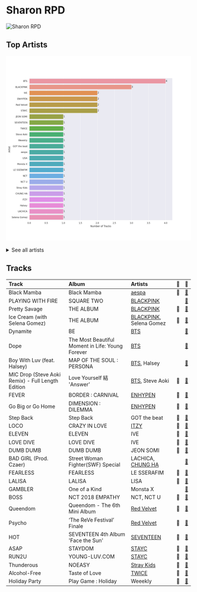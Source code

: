 # Sharon RPD


<img src="https://mosaic.scdn.co/640/ab67616d0000b273830de2e836036f181df598d0ab67616d0000b273af2fda9fb591d43c355c2ac3ab67616d0000b273cc6f76f75551af499b5cd0cbab67616d0000b273da343b21617aac0c57e332bb" alt="Sharon RPD" width="100" />

## Top Artists

![Bar chart of top 24 artists in Sharon RPD](../images/playlists/sharon_rpd/artists.png)


<details>
<summary>See all artists</summary>

|   Number of Tracks | Artist                                 | 🔗                                                           |
|-------------------:|:---------------------------------------|:------------------------------------------------------------|
|                  4 | [BTS](../artists/bts.md)               | [🔗](https://open.spotify.com/artist/3Nrfpe0tUJi4K4DXYWgMUX) |
|                  3 | [BLACKPINK](../artists/blackpink.md)   | [🔗](https://open.spotify.com/artist/41MozSoPIsD1dJM0CLPjZF) |
|                  2 | IVE                                    | [🔗](https://open.spotify.com/artist/6RHTUrRF63xao58xh9FXYJ) |
|                  2 | [ENHYPEN](../artists/enhypen.md)       | [🔗](https://open.spotify.com/artist/5t5FqBwTcgKTaWmfEbwQY9) |
|                  2 | [Red Velvet](../artists/red_velvet.md) | [🔗](https://open.spotify.com/artist/1z4g3DjTBBZKhvAroFlhOM) |
|                  2 | [STAYC](../artists/stayc.md)           | [🔗](https://open.spotify.com/artist/01XYiBYaoMJcNhPokrg0l0) |
|                  1 | JEON SOMI                              | [🔗](https://open.spotify.com/artist/7zYj9S9SdIunYCfSm7vzAR) |
|                  1 | [SEVENTEEN](../artists/seventeen.md)   | [🔗](https://open.spotify.com/artist/7nqOGRxlXj7N2JYbgNEjYH) |
|                  1 | [TWICE](../artists/twice.md)           | [🔗](https://open.spotify.com/artist/7n2Ycct7Beij7Dj7meI4X0) |
|                  1 | Steve Aoki                             | [🔗](https://open.spotify.com/artist/77AiFEVeAVj2ORpC85QVJs) |
|                  1 | Weeekly                                | [🔗](https://open.spotify.com/artist/73B9bjqS2Z5KLXNGqXf64m) |
|                  1 | GOT the beat                           | [🔗](https://open.spotify.com/artist/6uNxlIP5lzPFf0BHuELOuX) |
|                  1 | [aespa](../artists/aespa.md)           | [🔗](https://open.spotify.com/artist/6YVMFz59CuY7ngCxTxjpxE) |
|                  1 | LISA                                   | [🔗](https://open.spotify.com/artist/5L1lO4eRHmJ7a0Q6csE5cT) |
|                  1 | Monsta X                               | [🔗](https://open.spotify.com/artist/4TnGh5PKbSjpYqpIdlW5nz) |
|                  1 | LE SSERAFIM                            | [🔗](https://open.spotify.com/artist/4SpbR6yFEvexJuaBpgAU5p) |
|                  1 | NCT                                    | [🔗](https://open.spotify.com/artist/48eO052eSDcn8aTxiv6QaG) |
|                  1 | NCT U                                  | [🔗](https://open.spotify.com/artist/3paGCCtX1Xr4Gx53mSeZuQ) |
|                  1 | [Stray Kids](../artists/stray_kids.md) | [🔗](https://open.spotify.com/artist/2dIgFjalVxs4ThymZ67YCE) |
|                  1 | [CHUNG HA](../artists/chung_ha.md)     | [🔗](https://open.spotify.com/artist/2PSJ6YriU7JsFucxACpU7Y) |
|                  1 | [ITZY](../artists/itzy.md)             | [🔗](https://open.spotify.com/artist/2KC9Qb60EaY0kW4eH68vr3) |
|                  1 | Halsey                                 | [🔗](https://open.spotify.com/artist/26VFTg2z8YR0cCuwLzESi2) |
|                  1 | LACHICA                                | [🔗](https://open.spotify.com/artist/0vqjEQRfmE1Sov92UQRJMp) |
|                  1 | Selena Gomez                           | [🔗](https://open.spotify.com/artist/0C8ZW7ezQVs4URX5aX7Kqx) |

</details>


## Tracks

| Track                                             | Album                                            | Artists                                            | 💚   | 🔗                                                          |
|:--------------------------------------------------|:-------------------------------------------------|:---------------------------------------------------|:----|:-----------------------------------------------------------|
| Black Mamba                                       | Black Mamba                                      | [aespa](../artists/aespa.md)                       | 💚   | [🔗](https://open.spotify.com/track/1t2qYCAjUAoGfeFeoBlK51) |
| PLAYING WITH FIRE                                 | SQUARE TWO                                       | [BLACKPINK](../artists/blackpink.md)               |     | [🔗](https://open.spotify.com/track/7qmvLmX9tyaTiBAVNI6YEn) |
| Pretty Savage                                     | THE ALBUM                                        | [BLACKPINK](../artists/blackpink.md)               | 💚   | [🔗](https://open.spotify.com/track/1XnpzbOGptRwfJhZgLbmSr) |
| Ice Cream (with Selena Gomez)                     | THE ALBUM                                        | [BLACKPINK](../artists/blackpink.md), Selena Gomez | 💚   | [🔗](https://open.spotify.com/track/4JUPEh2DVSXFGExu4Uxevz) |
| Dynamite                                          | BE                                               | [BTS](../artists/bts.md)                           |     | [🔗](https://open.spotify.com/track/5QDLhrAOJJdNAmCTJ8xMyW) |
| Dope                                              | The Most Beautiful Moment in Life: Young Forever | [BTS](../artists/bts.md)                           |     | [🔗](https://open.spotify.com/track/4o3Ao6wY5fbJR32fQKabfQ) |
| Boy With Luv (feat. Halsey)                       | MAP OF THE SOUL : PERSONA                        | [BTS](../artists/bts.md), Halsey                   |     | [🔗](https://open.spotify.com/track/4a9tbd947vo9K8Vti9JwcI) |
| MIC Drop (Steve Aoki Remix) - Full Length Edition | Love Yourself 結 'Answer'                         | [BTS](../artists/bts.md), Steve Aoki               | 💚   | [🔗](https://open.spotify.com/track/01380RE6UfsPSdiUIwrCoH) |
| FEVER                                             | BORDER : CARNIVAL                                | [ENHYPEN](../artists/enhypen.md)                   | 💚   | [🔗](https://open.spotify.com/track/0UzymivvUH5s8z4PeWZJaK) |
| Go Big or Go Home                                 | DIMENSION : DILEMMA                              | [ENHYPEN](../artists/enhypen.md)                   | 💚   | [🔗](https://open.spotify.com/track/6IqKFke4ZhKbGYULllEezY) |
| Step Back                                         | Step Back                                        | GOT the beat                                       | 💚   | [🔗](https://open.spotify.com/track/3LCwQoTrdQgHsGJE5gGVqx) |
| LOCO                                              | CRAZY IN LOVE                                    | [ITZY](../artists/itzy.md)                         | 💚   | [🔗](https://open.spotify.com/track/56Yxkm62GtEpnPyG7TvwLY) |
| ELEVEN                                            | ELEVEN                                           | IVE                                                | 💚   | [🔗](https://open.spotify.com/track/7n2FZQsaLb7ZRfRPfEeIvr) |
| LOVE DIVE                                         | LOVE DIVE                                        | IVE                                                | 💚   | [🔗](https://open.spotify.com/track/0Q5VnK2DYzRyfqQRJuUtvi) |
| DUMB DUMB                                         | DUMB DUMB                                        | JEON SOMI                                          | 💚   | [🔗](https://open.spotify.com/track/0dnkOK5hGUCmIJ7FDF0yHz) |
| BAD GIRL (Prod. Czaer)                            | Street Woman Fighter(SWF) Special                | LACHICA, [CHUNG HA](../artists/chung_ha.md)        |     | [🔗](https://open.spotify.com/track/4yCQYX8eKL1XYJmGglSV1A) |
| FEARLESS                                          | FEARLESS                                         | LE SSERAFIM                                        | 💚   | [🔗](https://open.spotify.com/track/296nXCOv97WJNRWzIBQnoj) |
| LALISA                                            | LALISA                                           | LISA                                               | 💚   | [🔗](https://open.spotify.com/track/7uQZVznj0uQOGC9KhV2Mg6) |
| GAMBLER                                           | One of a Kind                                    | Monsta X                                           |     | [🔗](https://open.spotify.com/track/1Zsy7gMUcHDhxC0bbyZmC2) |
| BOSS                                              | NCT 2018 EMPATHY                                 | NCT, NCT U                                         | 💚   | [🔗](https://open.spotify.com/track/0ErzcmZ2gIwX7X0xSMQPix) |
| Queendom                                          | Queendom - The 6th Mini Album                    | [Red Velvet](../artists/red_velvet.md)             | 💚   | [🔗](https://open.spotify.com/track/6SpPr7K4YQ2wp8jU6uOTmQ) |
| Psycho                                            | ‘The ReVe Festival’ Finale                       | [Red Velvet](../artists/red_velvet.md)             | 💚   | [🔗](https://open.spotify.com/track/3CYH422oy1cZNoo0GTG1TK) |
| HOT                                               | SEVENTEEN 4th Album 'Face the Sun'               | [SEVENTEEN](../artists/seventeen.md)               | 💚   | [🔗](https://open.spotify.com/track/6I2tqFhk8tq69iursYxuxd) |
| ASAP                                              | STAYDOM                                          | [STAYC](../artists/stayc.md)                       | 💚   | [🔗](https://open.spotify.com/track/5BXr7hYZQOeRttkeWYTq5S) |
| RUN2U                                             | YOUNG-LUV.COM                                    | [STAYC](../artists/stayc.md)                       | 💚   | [🔗](https://open.spotify.com/track/3gFcGnU4kTdMYLXDjH1TK8) |
| Thunderous                                        | NOEASY                                           | [Stray Kids](../artists/stray_kids.md)             | 💚   | [🔗](https://open.spotify.com/track/0nwTMzpatarzvLvtwwzdCt) |
| Alcohol-Free                                      | Taste of Love                                    | [TWICE](../artists/twice.md)                       | 💚   | [🔗](https://open.spotify.com/track/0BTaaKT4RMbs5M73tOHX5Y) |
| Holiday Party                                     | Play Game : Holiday                              | Weeekly                                            | 💚   | [🔗](https://open.spotify.com/track/1oVEVmVaI590kt8bCZ90uU) |
